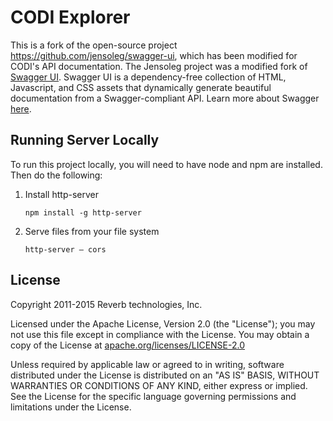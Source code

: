 # CODI Explorer

This is a fork of the open-source project https://github.com/jensoleg/swagger-ui, which has been modified for CODI's API documentation. The Jensoleg project was a modified fork of [Swagger UI](https://github.com/swagger-api/swagger-ui). Swagger UI is a dependency-free collection of HTML, Javascript, and CSS assets that dynamically generate beautiful documentation from a Swagger-compliant API. Learn more about Swagger [here](http://swagger.io).

## Running Server Locally

To run this project locally, you will need to have node and npm are installed. Then do the following:

1. Install http-server 

    ```
    npm install -g http-server
    ```

2. Serve files from your file system 

    ```
    http-server — cors
    ```

## License

Copyright 2011-2015 Reverb technologies, Inc.

Licensed under the Apache License, Version 2.0 (the "License");
you may not use this file except in compliance with the License.
You may obtain a copy of the License at [apache.org/licenses/LICENSE-2.0](http://www.apache.org/licenses/LICENSE-2.0)

Unless required by applicable law or agreed to in writing, software
distributed under the License is distributed on an "AS IS" BASIS,
WITHOUT WARRANTIES OR CONDITIONS OF ANY KIND, either express or implied.
See the License for the specific language governing permissions and
limitations under the License.
